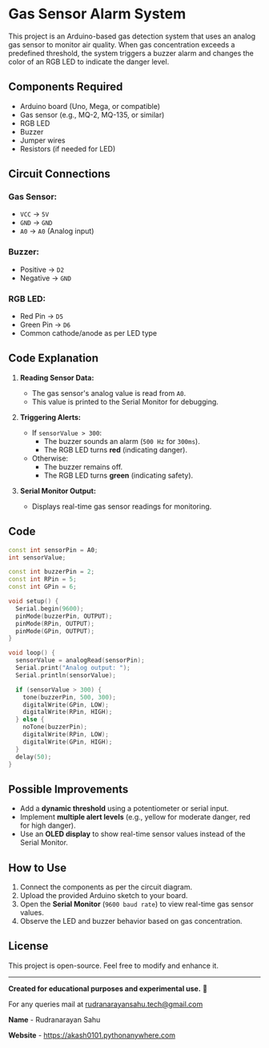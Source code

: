 
# Gas Sensor Alarm System

This project is an Arduino-based gas detection system that uses an analog gas sensor to monitor air quality. When gas concentration exceeds a predefined threshold, the system triggers a buzzer alarm and changes the color of an RGB LED to indicate the danger level.

## Components Required
- Arduino board (Uno, Mega, or compatible)
- Gas sensor (e.g., MQ-2, MQ-135, or similar)
- RGB LED
- Buzzer
- Jumper wires
- Resistors (if needed for LED)

## Circuit Connections
### **Gas Sensor:**
- `VCC` → `5V`
- `GND` → `GND`
- `A0` → `A0` (Analog input)

### **Buzzer:**
- Positive → `D2`
- Negative → `GND`

### **RGB LED:**
- Red Pin → `D5`
- Green Pin → `D6`
- Common cathode/anode as per LED type

## Code Explanation
1. **Reading Sensor Data:**
   - The gas sensor's analog value is read from `A0`.
   - This value is printed to the Serial Monitor for debugging.

2. **Triggering Alerts:**
   - If `sensorValue > 300`:
     - The buzzer sounds an alarm (`500 Hz` for `300ms`).
     - The RGB LED turns **red** (indicating danger).
   - Otherwise:
     - The buzzer remains off.
     - The RGB LED turns **green** (indicating safety).

3. **Serial Monitor Output:**
   - Displays real-time gas sensor readings for monitoring.

## Code
```cpp
const int sensorPin = A0;
int sensorValue;

const int buzzerPin = 2;
const int RPin = 5;
const int GPin = 6;

void setup() {
  Serial.begin(9600);
  pinMode(buzzerPin, OUTPUT);
  pinMode(RPin, OUTPUT);
  pinMode(GPin, OUTPUT);
}

void loop() {
  sensorValue = analogRead(sensorPin);
  Serial.print("Analog output: ");
  Serial.println(sensorValue);

  if (sensorValue > 300) {
    tone(buzzerPin, 500, 300);
    digitalWrite(GPin, LOW);
    digitalWrite(RPin, HIGH);
  } else {
    noTone(buzzerPin);
    digitalWrite(RPin, LOW);
    digitalWrite(GPin, HIGH);
  }
  delay(50);
}
```

## Possible Improvements
- Add a **dynamic threshold** using a potentiometer or serial input.
- Implement **multiple alert levels** (e.g., yellow for moderate danger, red for high danger).
- Use an **OLED display** to show real-time sensor values instead of the Serial Monitor.

## How to Use
1. Connect the components as per the circuit diagram.
2. Upload the provided Arduino sketch to your board.
3. Open the **Serial Monitor** (`9600 baud rate`) to view real-time gas sensor values.
4. Observe the LED and buzzer behavior based on gas concentration.

## License
This project is open-source. Feel free to modify and enhance it.

---
**Created for educational purposes and experimental use.** 🚀

For any queries mail at rudranarayansahu.tech@gmail.com

**Name** - Rudranarayan Sahu

**Website** - https://akash0101.pythonanywhere.com


